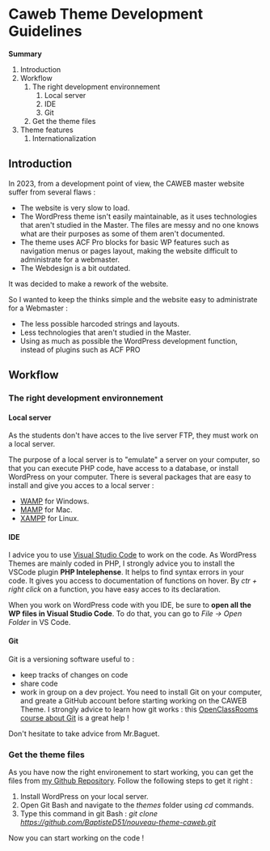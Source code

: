 # Caweb Theme Development Guidelines

**Summary**
1. Introduction
2. Workflow
    1. The right development environnement
        1. Local server
        2. IDE
        3. Git
    2. Get the theme files
3. Theme features
    1. Internationalization

## Introduction
In 2023, from a development point of view, the CAWEB master website suffer from several flaws : 
* The website is very slow to load. 
* The WordPress theme isn't easily maintainable, as it uses technologies that aren't studied in the Master. The files are messy and no one knows what are their purposes as some of them aren't documented.
* The theme uses ACF Pro blocks for basic WP features such as navigation menus or pages layout, making the website difficult to administrate for a webmaster.
* The Webdesign is a bit outdated.

It was decided to make a rework of the website.

So I wanted to keep the thinks simple and the website easy to administrate for a Webmaster :
* The less possible harcoded strings and layouts.
* Less technologies that aren't studied in the Master.
* Using as much as possible the WordPress development function, instead of plugins such as ACF PRO

## Workflow

### The right development environnement

#### Local server
As the students don't have acces to the live server FTP, they must work on a local server.

The purpose of a local server is to "emulate" a server on your computer, so that you can execute PHP code, have access to a database, or install WordPress on your computer. There is several packages that are easy to install and give you acces to a local server :
* [WAMP](https://www.wampserver.com/) for Windows.
* [MAMP](https://www.mamp.info/en/downloads/) for Mac.
* [XAMPP](https://www.apachefriends.org/fr/index.html) for Linux.

#### IDE
I advice you to use [Visual Studio Code](https://code.visualstudio.com/) to work on the code. As WordPress Themes are mainly coded in PHP, I strongly advice you to install the VSCode plugin **PHP Intelephense**. It helps to find syntax errors in your code. It gives you access to documentation of functions on hover. By *ctr + right click* on a function, you have easy acces to its declaration.

When you work on WordPress code with you IDE, be sure to **open all the WP files in Visual Studio Code**. To do that, you can go to *File -> Open Folder* in VS Code.

#### Git
Git is a versioning software useful to :
* keep tracks of changes on code
* share code 
* work in group on a dev project.
You need to install Git on your computer, and greate a GitHub account before starting working on the CAWEB Theme. I strongly advice to learn how git works : this [OpenClassRooms course about Git](https://openclassrooms.com/en/courses/7162856-gerez-du-code-avec-git-et-github) is a great help !

Don't hesitate to take advice from Mr.Baguet.

### Get the theme files
As you have now the right environement to start working, you can get the files from [my Github Repository](https://github.com/BaptisteD51/nouveau-theme-caweb). Follow the following steps to get it right :
1. Install WordPress on your local server.
2. Open Git Bash and navigate to the *themes* folder using *cd* commands.
3. Type this command in git Bash : *git clone https://github.com/BaptisteD51/nouveau-theme-caweb.git*

Now you can start working on the code !